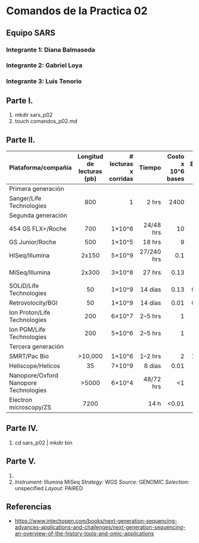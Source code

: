 # Comandos de la Practica 02
## Equipo SARS
### Integrante 1: Diana Balmaseda
### Integrante 2: Gabriel Loya
### Integrante 3: Luis Tenorio

## Parte I.
01. mkdir sars_p02
02. touch comandos_p02.md

## Parte II.
| Plataforma/compañía          | Longitud de lecturas (pb)  | # lecturas x corridas  | Tiempo   | Costo x 10^6 bases  | Error (%)   | Química                    |
| ------------------------------------ |:-------------------------------:| ------------------:| -----------:| ----------------------------:| --------------:| ---------------------------:|
| Primera generación  |     |   |   |    |    |     |
| Sanger/Life Technologies    | 800                                | 1                    | 2 hrs      | 2400                           | 0.3             | Dideoxy terminator   |
| Segunda generación           |                                       |                       |               |                                    |                   |                                   |   
| 454 GS FLX+/Roche	| 700	| 1×10^6	| 24/48 hrs |	10	| 1	| Pyrosequencing |
| GS Junior/Roche	| 500	| 1×10^5	| 18 hrs |	9	|	|	Pyrosequencing |
| HiSeq/Illumina |	2x150 |	5×10^9 | 27/240 hrs |	0.1	| 0.8	| Reversible terminators |
| MiSeq/Illumina | 2x300 |	3×10^8	| 27 hrs |	0.13	| 0.8 |	Reversible terminators|
| SOLiD/Life Technologies | 50	| 1×10^9	| 14 días | 0.13	| 0.01	| Ligation |
| Retrovolocity/BGI |	50	| 1×10^9	| 14 días	| 0.01	| 0.01	| Nanoball/ligation |
| Ion Proton/Life Technologies | 200	| 6×10^7 |	2–5 hrs |	1 |	1.7	|	Proton detection |
| Ion PGM/Life Technologies |	200	| 5×10^6 | 	2–5 hrs |	1 |	1.7	| Proton detection |
| Tercera generación              |                                       |                       |               |                                    |                   |                                   |						
| SMRT/Pac Bio |	>10,000	| 1×10^6 | 1–2 hrs |	2	 | 12.9 |	Real-time SMS |
| Heliscope/Helicos| 35 |	7×10^9	| 8 días |	0.01	| 0.2 |	Real-time SMS |
| Nanopore/Oxford Nanopore Technologies |	>5000	| 6×10^4 |	48/72 hrs |	<1	| 34 |	Real-time SMS |
| Electron microscopy/ZS| 	7200 | 	|	14 h | 	<0.01 |   | Real-time SMS |

## Parte IV.
01. cd sars_p02 | mkdir bin

## Parte V.

01.
02. *Instrument:* Illumina MiSeq
    *Strategy:* WGS
    *Source:* GENOMIC
    *Selection:* unspecified
    *Layout:* PAIRED
    

## Referencias
* https://www.intechopen.com/books/next-generation-sequencing-advances-applications-and-challenges/next-generation-sequencing-an-overview-of-the-history-tools-and-omic-applications
